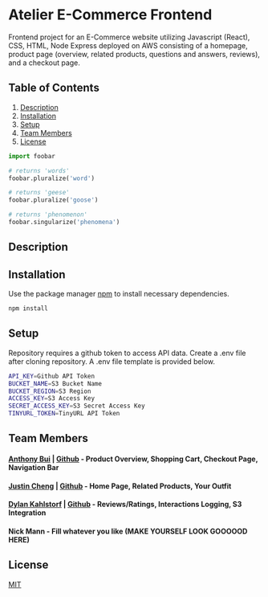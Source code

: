 # Atelier E-Commerce Frontend

Frontend project for an E-Commerce website utilizing Javascript (React), CSS, HTML, Node Express deployed on AWS consisting of a homepage, product page (overview, related products, questions and answers, reviews), and a checkout page.

## Table of Contents

1. [Description](#Description)
2. [Installation](#Installation)
3. [Setup](#Setup)
4. [Team Members](#Team-members)
5. [License](#License)

```python
import foobar

# returns 'words'
foobar.pluralize('word')

# returns 'geese'
foobar.pluralize('goose')

# returns 'phenomenon'
foobar.singularize('phenomena')
```

## Description


## Installation

Use the package manager [npm](https://docs.npmjs.com/) to install necessary dependencies.

```bash
npm install
```

## Setup

Repository requires a github token to access API data. Create a .env file after cloning repository. A .env file template is provided below.

```bash
API_KEY=Github API Token
BUCKET_NAME=S3 Bucket Name
BUCKET_REGION=S3 Region
ACCESS_KEY=S3 Access Key
SECRET_ACCESS_KEY=S3 Secret Access Key
TINYURL_TOKEN=TinyURL API Token
```
## Team Members
#### [Anthony Bui](https://www.linkedin.com/in/bui-anthony/) | [Github](https://github.com/aboowee) - Product Overview, Shopping Cart, Checkout Page, Navigation Bar
#### [Justin Cheng](https://www.linkedin.com/in/justin-cheng-4117b854/) | [Github](https://github.com/juchengca) - Home Page, Related Products, Your Outfit
#### [Dylan Kahlstorf](https://www.linkedin.com/in/dylan-kahlstorf-3983ab241/) | [Github](https://github.com/kahlstorf1) - Reviews/Ratings, Interactions Logging, S3 Integration
#### Nick Mann - Fill whatever you like (MAKE YOURSELF LOOK GOOOOOD HERE)

## License

[MIT](https://choosealicense.com/licenses/mit/)
